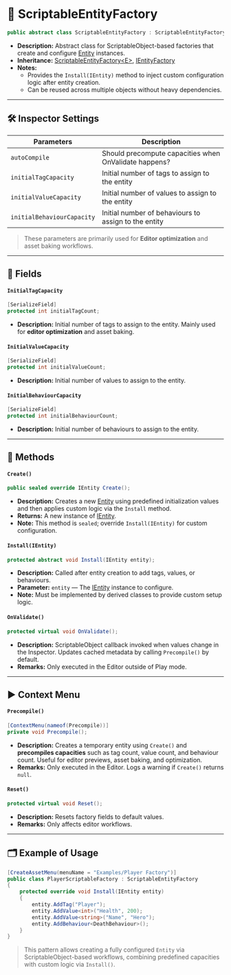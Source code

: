 # 🧩️ ScriptableEntityFactory

```csharp
public abstract class ScriptableEntityFactory : ScriptableEntityFactory<IEntity>, IEntityFactory
```

- **Description:** Abstract class for ScriptableObject-based factories that create and
  configure [Entity](../Entities/Entity.md) instances.
- **Inheritance:** [ScriptableEntityFactory\<E>](ScriptableEntityFactory%601.md),
  [IEntityFactory](IEntityFactory.md)
- **Notes:** 
  - Provides the `Install(IEntity)` method to inject custom configuration logic after entity creation.
  -  Can be reused across multiple objects without heavy dependencies.

---

## 🛠 Inspector Settings

| Parameters                 | Description                                          | 
|----------------------------|------------------------------------------------------|
| `autoCompile`              | Should precompute capacities when OnValidate happens?       |
| `initialTagCapacity`       | Initial number of tags to assign to the entity       |
| `initialValueCapacity`     | Initial number of values to assign to the entity     |
| `initialBehaviourCapacity` | Initial number of behaviours to assign to the entity |

> These parameters are primarily used for **Editor optimization** and asset baking workflows.

---

## 🧱 Fields

#### `InitialTagCapacity`

```csharp
[SerializeField]
protected int initialTagCount;
```

- **Description:** Initial number of tags to assign to the entity. Mainly used for **editor optimization** and asset
  baking.

#### `InitialValueCapacity`

```csharp
[SerializeField]
protected int initialValueCount;
```

- **Description:** Initial number of values to assign to the entity.

#### `InitialBehaviourCapacity`

```csharp
[SerializeField]
protected int initialBehaviourCount;
```

- **Description:** Initial number of behaviours to assign to the entity.

---

## 🏹 Methods

#### `Create()`

```csharp
public sealed override IEntity Create();
```

- **Description:** Creates a new [Entity](../Entities/Entity.md) using predefined initialization values and then applies
  custom logic via the `Install` method.
- **Returns:** A new instance of [IEntity](../Entities/IEntity.md).
- **Note:** This method is `sealed`; override `Install(IEntity)` for custom configuration.

#### `Install(IEntity)`

```csharp
protected abstract void Install(IEntity entity);
```

- **Description:** Called after entity creation to add tags, values, or behaviours.
- **Parameter:** `entity` — The [IEntity](../Entities/IEntity.md) instance to configure.
- **Note:** Must be implemented by derived classes to provide custom setup logic.

#### `OnValidate()`

```csharp
protected virtual void OnValidate();
```

- **Description:** ScriptableObject callback invoked when values change in the Inspector. Updates cached metadata by
  calling `Precompile()` by default.
- **Remarks:** Only executed in the Editor outside of Play mode.

---

## ▶️ Context Menu

#### `Precompile()`

```csharp
[ContextMenu(nameof(Precompile))]
private void Precompile();
```

- **Description:** Creates a temporary entity using `Create()` and **precompiles capacities** such as tag count, value
  count, and behaviour count. Useful for editor previews, asset baking, and optimization.
- **Remarks:** Only executed in the Editor. Logs a warning if `Create()` returns `null`.

#### `Reset()`

```csharp
protected virtual void Reset();
```

- **Description:** Resets factory fields to default values.
- **Remarks:** Only affects editor workflows.

---

## 🗂 Example of Usage

```csharp
[CreateAssetMenu(menuName = "Examples/Player Factory")]
public class PlayerScriptableFactory : ScriptableEntityFactory
{
    protected override void Install(IEntity entity)
    {
        entity.AddTag("Player");
        entity.AddValue<int>("Health", 200);
        entity.AddValue<string>("Name", "Hero");
        entity.AddBehaviour<DeathBehaviour>();
    }
}
```

> This pattern allows creating a fully configured `Entity` via ScriptableObject-based workflows, combining predefined
> capacities with custom logic via `Install()`.